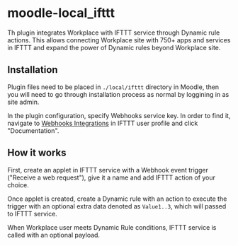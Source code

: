 moodle-local_ifttt
=========================

Th plugin integrates Workplace with IFTTT service through Dynamic rule actions.
This allows connecting Workplace site with 750+ apps and services in IFTTT and
expand the power of Dynamic rules beyond Workplace site.

Installation
------------

Plugin files need to be placed in `./local/ifttt` directory in
Moodle, then you will need to go through installation process as normal by
loggining in as site admin.

In the plugin configuration, specify Webhooks service key. In order to find it,
navigate to [Webhooks Integrations](https://ifttt.com/maker_webhooks) in IFTTT
user profile and click "Documentation".

How it works
------------

First, create an applet in IFTTT service with a Webhook event trigger ("Receive
a web request"), give it a name and add IFTTT action of your choice.

Once applet is created, create a Dynamic rule with an action to execute the
trigger with an optional extra data denoted as `Value1..3`, which will passed to
IFTTT service.

When Workplace user meets Dynamic Rule conditions, IFTTT service is called with
an optional payload.

